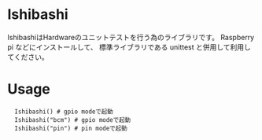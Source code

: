 # Ishibashi

IshibashiはHardwareのユニットテストを行う為のライブラリです。
Raspberry pi などにインストールして、
標準ライブラリである unittest と併用して利用してください。

# Usage

```
  Ishibashi() # gpio modeで起動
  Ishibashi("bcm") # gpio modeで起動
  Ishibashi("pin") # pin modeで起動
```
